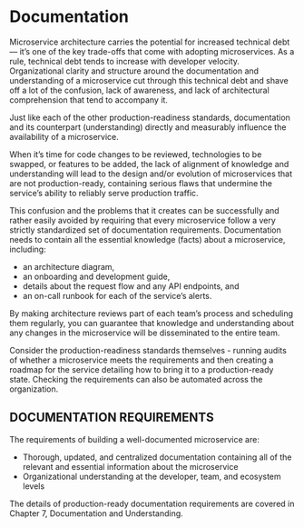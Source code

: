 # Documentation

Microservice architecture carries the potential for increased technical debt — it’s one of the key trade-offs that come with adopting microservices. As a rule, technical debt tends to increase with developer velocity. Organizational clarity and structure around the documentation and understanding of a microservice cut through this technical debt and shave off a lot of the confusion, lack of awareness, and lack of
architectural comprehension that tend to accompany it.

Just like each of the other production-readiness standards, documentation and its counterpart (understanding) directly and
measurably influence the availability of a microservice.

When it’s time for code changes to be reviewed, technologies to be swapped, or features to be added, the lack of alignment of knowledge and understanding will lead to the design and/or evolution of microservices that are not production-ready, containing serious flaws that undermine the service’s ability to reliably serve production traffic.

This confusion and the problems that it creates can be successfully and rather easily avoided by requiring that every microservice follow a very strictly standardized set of documentation requirements. Documentation needs to contain all the essential knowledge (facts) about a
microservice, including:

* an architecture diagram,
* an onboarding and development guide,
* details about the request flow and any API endpoints, and
* an on-call runbook for each of the service’s alerts.

By making architecture reviews part of each team’s process and
scheduling them regularly, you can guarantee that knowledge and understanding about any changes in the microservice will be disseminated to the entire team.

Consider the production-readiness standards themselves - running audits of whether a microservice meets the requirements and then creating a roadmap for the service detailing how to bring it to a production-ready state. Checking the requirements can also be automated across the organization.

## DOCUMENTATION REQUIREMENTS

The requirements of building a well-documented microservice are:

* Thorough, updated, and centralized documentation containing all of the relevant and essential information about the microservice
* Organizational understanding at the developer, team, and ecosystem levels

The details of production-ready documentation requirements are covered in Chapter 7, Documentation and Understanding.